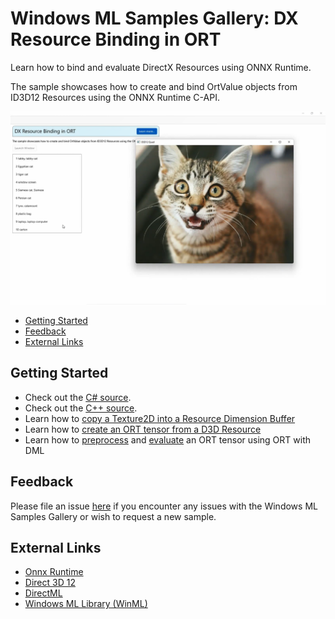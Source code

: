 # Windows ML Samples Gallery: DX Resource Binding in ORT
Learn how to bind and evaluate DirectX Resources using ONNX Runtime.

The sample showcases how to create and bind OrtValue objects from ID3D12 Resources using the ONNX Runtime C-API.

<img src="Docs/DXResourceBindingScreenshot.png" width="650"/>

- [Getting Started](#getting-started)
- [Feedback](#feedback)
- [External Links](#external-links)

## Getting Started
- Check out the [C# source](https://github.com/microsoft/Windows-Machine-Learning/blob/master/Samples/WinMLSamplesGallery/WinMLSamplesGallery/Samples/DXResourceBindingORT/DXResourceBindingORT.xaml.cs).
- Check out the [C++ source](https://github.com/microsoft/Windows-Machine-Learning/blob/master/Samples/WinMLSamplesGallery/WinMLSamplesGalleryNative/DXResourceBinding.cpp).
- Learn how to [copy a Texture2D into a Resource Dimension Buffer](https://github.com/microsoft/Windows-Machine-Learning/blob/master/Samples/WinMLSamplesGallery/WinMLSamplesGalleryNative/D3D12Quad.cpp#L371)
- Learn how to [create an ORT tensor from a D3D Resource](https://github.com/microsoft/Windows-Machine-Learning/blob/master/Samples/WinMLSamplesGallery/WinMLSamplesGalleryNative/ORTHelpers.cpp#L121)
- Learn how to [preprocess](https://github.com/microsoft/Windows-Machine-Learning/blob/master/Samples/WinMLSamplesGallery/WinMLSamplesGalleryNative/ORTHelpers.cpp#L48) and [evaluate](https://github.com/microsoft/Windows-Machine-Learning/blob/master/Samples/WinMLSamplesGallery/WinMLSamplesGalleryNative/ORTHelpers.cpp#L95) an ORT tensor using ORT with DML

## Feedback
Please file an issue [here](https://github.com/microsoft/Windows-Machine-Learning/issues/new) if you encounter any issues with the Windows ML Samples Gallery or wish to request a new sample.

## External Links
- [Onnx Runtime](https://onnxruntime.ai/docs/)
- [Direct 3D 12](https://learn.microsoft.com/en-us/windows/win32/direct3d12/what-is-directx-12-)
- [DirectML](https://github.com/microsoft/directml)
- [Windows ML Library (WinML)](https://docs.microsoft.com/en-us/windows/ai/windows-ml/)